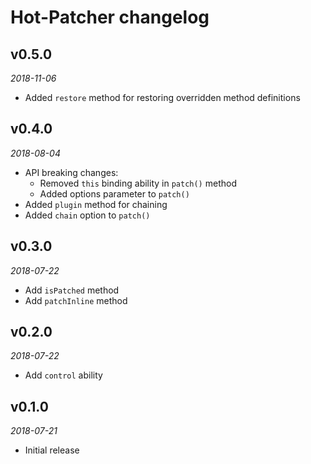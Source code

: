 # Hot-Patcher changelog

## v0.5.0
_2018-11-06_

 * Added `restore` method for restoring overridden method definitions

## v0.4.0
_2018-08-04_

 * API breaking changes:
   * Removed `this` binding ability in `patch()` method
   * Added options parameter to `patch()`
 * Added `plugin` method for chaining
 * Added `chain` option to `patch()`

## v0.3.0
_2018-07-22_

 * Add `isPatched` method
 * Add `patchInline` method

## v0.2.0
_2018-07-22_

 * Add `control` ability

## v0.1.0
_2018-07-21_

 * Initial release
